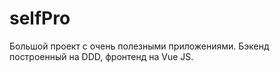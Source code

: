 # selfPro
Большой проект с очень полезными приложениями. Бэкенд построенный на DDD, фронтенд на Vue JS.

